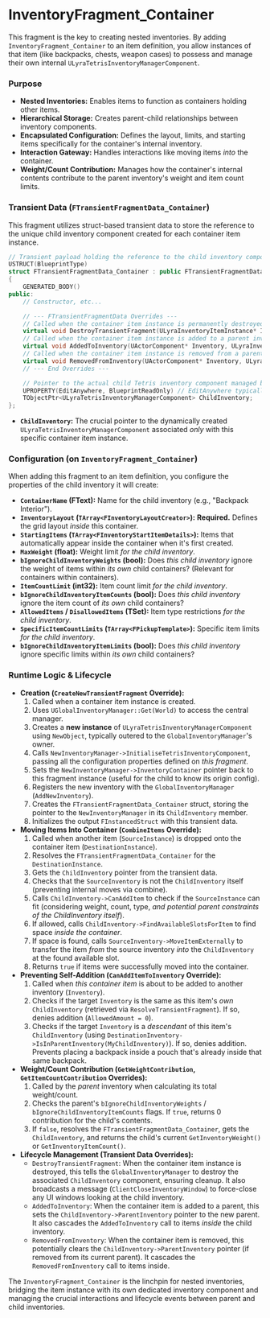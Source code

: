 # InventoryFragment\_Container

This fragment is the key to creating nested inventories. By adding `InventoryFragment_Container` to an item definition, you allow instances of that item (like backpacks, chests, weapon cases) to possess and manage their own internal `ULyraTetrisInventoryManagerComponent`.

### Purpose

* **Nested Inventories:** Enables items to function as containers holding other items.
* **Hierarchical Storage:** Creates parent-child relationships between inventory components.
* **Encapsulated Configuration:** Defines the layout, limits, and starting items specifically for the container's internal inventory.
* **Interaction Gateway:** Handles interactions like moving items _into_ the container.
* **Weight/Count Contribution:** Manages how the container's internal contents contribute to the parent inventory's weight and item count limits.

### Transient Data (`FTransientFragmentData_Container`)

This fragment utilizes struct-based transient data to store the reference to the unique child inventory component created for each container item instance.

```cpp
// Transient payload holding the reference to the child inventory component.
USTRUCT(BlueprintType)
struct FTransientFragmentData_Container : public FTransientFragmentData
{
    GENERATED_BODY()
public:
    // Constructor, etc...

    // --- FTransientFragmentData Overrides ---
    // Called when the container item instance is permanently destroyed.
    virtual void DestroyTransientFragment(ULyraInventoryItemInstance* ItemInstance) override;
    // Called when the container item instance is added to a parent inventory.
    virtual void AddedToInventory(UActorComponent* Inventory, ULyraInventoryItemInstance* ItemInstance) override;
    // Called when the container item instance is removed from a parent inventory.
    virtual void RemovedFromInventory(UActorComponent* Inventory, ULyraInventoryItemInstance* ItemInstance) override;
    // --- End Overrides ---

    // Pointer to the actual child Tetris inventory component managed by this container instance.
    UPROPERTY(EditAnywhere, BlueprintReadOnly) // EditAnywhere typically not needed here, just Visible/ReadOnly usually
    TObjectPtr<ULyraTetrisInventoryManagerComponent> ChildInventory;
};
```

* **`ChildInventory`:** The crucial pointer to the dynamically created `ULyraTetrisInventoryManagerComponent` associated _only_ with this specific container item instance.

### Configuration (on `InventoryFragment_Container`)

When adding this fragment to an item definition, you configure the properties of the child inventory it will create:

* **`ContainerName` (FText):** Name for the child inventory (e.g., "Backpack Interior").
* **`InventoryLayout` (`TArray<FInventoryLayoutCreator>`):** **Required.** Defines the grid layout _inside_ this container.
* **`StartingItems` (`TArray<FInventoryStartItemDetails>`):** Items that automatically appear inside the container when it's first created.
* **`MaxWeight` (float):** Weight limit _for the child inventory_.
* **`bIgnoreChildInventoryWeights` (bool):** Does _this child inventory_ ignore the weight of items within _its own_ child containers? (Relevant for containers within containers).
* **`ItemCountLimit` (int32):** Item count limit _for the child inventory_.
* **`bIgnoreChildInventoryItemCounts` (bool):** Does _this child inventory_ ignore the item count of _its own_ child containers?
* **`AllowedItems` / `DisallowedItems` (TSet):** Item type restrictions _for the child inventory_.
* **`SpecificItemCountLimits` (`TArray<FPickupTemplate>`):** Specific item limits _for the child inventory_.
* **`bIgnoreChildInventoryItemLimits` (bool):** Does _this child inventory_ ignore specific limits within _its own_ child containers?

### Runtime Logic & Lifecycle

* **Creation (`CreateNewTransientFragment` Override):**
  1. Called when a container item instance is created.
  2. Uses `UGlobalInventoryManager::Get(World)` to access the central manager.
  3. Creates a **new instance** of `ULyraTetrisInventoryManagerComponent` using `NewObject`, typically outered to the `GlobalInventoryManager`'s owner.
  4. Calls `NewInventoryManager->InitialiseTetrisInventoryComponent`, passing all the configuration properties defined on _this fragment_.
  5. Sets the `NewInventoryManager->InventoryContainer` pointer back to this fragment instance (useful for the child to know its origin config).
  6. Registers the new inventory with the `GlobalInventoryManager` (`AddNewInventory`).
  7. Creates the `FTransientFragmentData_Container` struct, storing the pointer to the `NewInventoryManager` in its `ChildInventory` member.
  8. Initializes the output `FInstancedStruct` with this transient data.
* **Moving Items Into Container (`CombineItems` Override):**
  1. Called when another item (`SourceInstance`) is dropped onto the container item (`DestinationInstance`).
  2. Resolves the `FTransientFragmentData_Container` for the `DestinationInstance`.
  3. Gets the `ChildInventory` pointer from the transient data.
  4. Checks that the `SourceInventory` is not the `ChildInventory` itself (preventing internal moves via combine).
  5. Calls `ChildInventory->CanAddItem` to check if the `SourceInstance` can fit (considering weight, count, type, _and potential parent constraints of the ChildInventory itself_).
  6. If allowed, calls `ChildInventory->FindAvailableSlotsForItem` to find space _inside the container_.
  7. If space is found, calls `SourceInventory->MoveItemExternally` to transfer the item _from_ the source inventory _into_ the `ChildInventory` at the found available slot.
  8. Returns `true` if items were successfully moved into the container.
* **Preventing Self-Addition (`CanAddItemToInventory` Override):**
  1. Called when _this container item_ is about to be added to another inventory (`Inventory`).
  2. Checks if the target `Inventory` is the same as this item's _own_ `ChildInventory` (retrieved via `ResolveTransientFragment`). If so, denies addition (`AllowedAmount = 0`).
  3. Checks if the target `Inventory` is a _descendant_ of this item's `ChildInventory` (using `DestinationInventory->IsInParentInventory(MyChildInventory)`). If so, denies addition. Prevents placing a backpack inside a pouch that's already inside that same backpack.
* **Weight/Count Contribution (`GetWeightContribution`, `GetItemCountContribution` Overrides):**
  1. Called by the _parent_ inventory when calculating its total weight/count.
  2. Checks the parent's `bIgnoreChildInventoryWeights` / `bIgnoreChildInventoryItemCounts` flags. If `true`, returns 0 contribution for the child's contents.
  3. If `false`, resolves the `FTransientFragmentData_Container`, gets the `ChildInventory`, and returns the child's current `GetInventoryWeight()` or `GetInventoryItemCount()`.
* **Lifecycle Management (Transient Data Overrides):**
  * `DestroyTransientFragment`: When the container item instance is destroyed, this tells the `GlobalInventoryManager` to destroy the associated `ChildInventory` component, ensuring cleanup. It also broadcasts a message (`ClientCloseInventoryWindow`) to force-close any UI windows looking at the child inventory.
  * `AddedToInventory`: When the container item is added to a parent, this sets the `ChildInventory->ParentInventory` pointer to the new parent. It also cascades the `AddedToInventory` call to items _inside_ the child inventory.
  * `RemovedFromInventory`: When the container item is removed, this potentially clears the `ChildInventory->ParentInventory` pointer (if removed from its current parent). It cascades the `RemovedFromInventory` call to items inside.

The `InventoryFragment_Container` is the linchpin for nested inventories, bridging the item instance with its own dedicated inventory component and managing the crucial interactions and lifecycle events between parent and child inventories.
